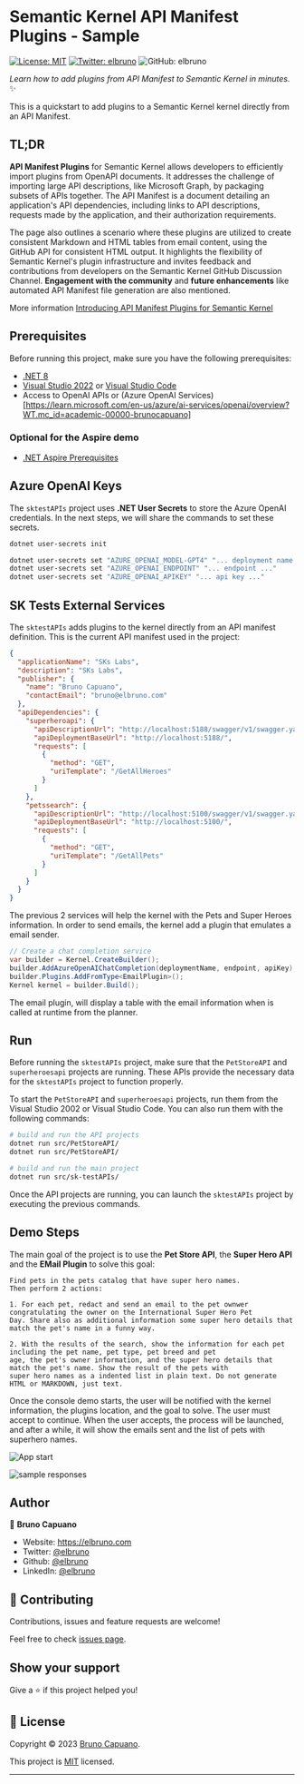 # Semantic Kernel API Manifest Plugins - Sample

[![License: MIT](https://img.shields.io/badge/License-MIT-yellow.svg)](/LICENSE)
[![Twitter: elbruno](https://img.shields.io/twitter/follow/elbruno.svg?style=social)](https://twitter.com/elbruno)
![GitHub: elbruno](https://img.shields.io/github/followers/elbruno?style=social)

_Learn how to add plugins from API Manifest to Semantic Kernel in minutes._ ✨

This is a quickstart to add plugins to a Semantic Kernel kernel directly from an API Manifest. 

## TL;DR

**API Manifest Plugins** for Semantic Kernel allows developers to efficiently import plugins from OpenAPI documents. It addresses the challenge of importing large API descriptions, like Microsoft Graph, by packaging subsets of APIs together. The API Manifest is a document detailing an application's API dependencies, including links to API descriptions, requests made by the application, and their authorization requirements.

The page also outlines a scenario where these plugins are utilized to create consistent Markdown and HTML tables from email content, using the GitHub API for consistent HTML output. It highlights the flexibility of Semantic Kernel's plugin infrastructure and invites feedback and contributions from developers on the Semantic Kernel GitHub Discussion Channel. **Engagement with the community** and **future enhancements** like automated API Manifest file generation are also mentioned.

More information [Introducing API Manifest Plugins for Semantic Kernel](https://devblogs.microsoft.com/semantic-kernel/introducing-api-manifest-plugins-for-semantic-kernel-2/?WT.mc_id=academic-00000-brunocapuano)

## Prerequisites

Before running this project, make sure you have the following prerequisites:

- [.NET 8](https://dotnet.microsoft.com/download/dotnet/8.0)
- [Visual Studio 2022](https://visualstudio.microsoft.com) or [Visual Studio Code](https://code.visualstudio.com/)
- Access to OpenAI APIs or (Azure OpenAI Services)[https://learn.microsoft.com/en-us/azure/ai-services/openai/overview?WT.mc_id=academic-00000-brunocapuano]

### Optional for the Aspire demo
- [.NET Aspire Prerequisites](https://learn.microsoft.com/en-us/dotnet/aspire/get-started/build-your-first-aspire-app?tabs=visual-studio#prerequisites)

## Azure OpenAI Keys

The `sktestAPIs` project uses **.NET User Secrets** to store the Azure OpenAI credentials. In the next steps, we will share the commands to set these secrets.

```bash
dotnet user-secrets init

dotnet user-secrets set "AZURE_OPENAI_MODEL-GPT4" "... deployment name ..."
dotnet user-secrets set "AZURE_OPENAI_ENDPOINT" "... endpoint ..."
dotnet user-secrets set "AZURE_OPENAI_APIKEY" "... api key ..."
```

## SK Tests External Services

The `sktestAPIs` adds plugins to the kernel directly from an API manifest definition. This is the current API manifest used in the project:

```json
{
  "applicationName": "SKs Labs",
  "description": "SKs Labs",
  "publisher": {
    "name": "Bruno Capuano",
    "contactEmail": "bruno@elbruno.com"
  },
  "apiDependencies": {
    "superheroapi": {
      "apiDescriptionUrl": "http://localhost:5188/swagger/v1/swagger.yaml",
      "apiDeploymentBaseUrl": "http://localhost:5188/",
      "requests": [
        {
          "method": "GET",
          "uriTemplate": "/GetAllHeroes"
        }
      ]
    },
    "petssearch": {
      "apiDescriptionUrl": "http://localhost:5100/swagger/v1/swagger.yaml",
      "apiDeploymentBaseUrl": "http://localhost:5100/",
      "requests": [
        {
          "method": "GET",
          "uriTemplate": "/GetAllPets"
        }
      ]
    }
  }
}
```
The previous 2 services will help the kernel with the Pets and Super Heroes information. In order to send emails, the kernel add a plugin that emulates a email sender.

```csharp
// Create a chat completion service
var builder = Kernel.CreateBuilder();
builder.AddAzureOpenAIChatCompletion(deploymentName, endpoint, apiKey);
builder.Plugins.AddFromType<EmailPlugin>();
Kernel kernel = builder.Build();
```

The email plugin, will display a table with the email information when is called at runtime from the planner.

## Run

Before running the `sktestAPIs` project, make sure that the `PetStoreAPI` and `superheroesapi` projects are running. These APIs provide the necessary data for the `sktestAPIs` project to function properly. 

To start the `PetStoreAPI` and `superheroesapi` projects, run them from the Visual Studio 2002 or Visual Studio Code. You can also run them with the following commands:

```bash
# build and run the API projects
dotnet run src/PetStoreAPI/
dotnet run src/PetStoreAPI/

# build and run the main project
dotnet run src/sk-testAPIs/
```

Once the API projects are running, you can launch the `sktestAPIs` project by executing the previous commands.

## Demo Steps

The main goal of the project is to use the **Pet Store API**, the **Super Hero API** and the **EMail Plugin** to solve this goal:

    Find pets in the pets catalog that have super hero names.
    Then perform 2 actions:

    1. For each pet, redact and send an email to the pet ownwer congratulating the owner on the International Super Hero Pet
    Day. Share also as additional information some super hero details that match the pet's name in a funny way.

    2. With the results of the search, show the information for each pet including the pet name, pet type, pet breed and pet
    age, the pet's owner information, and the super hero details that match the pet's name. Show the result of the pets with
    super hero names as a indented list in plain text. Do not generate HTML or MARKDOWN, just text.

Once the console demo starts, the user will be notified with the kernel information, the plugins location, and the goal to solve. The user must accept to continue. When the user accepts, the process will be launched, and after a while, it will show the emails sent and the list of pets with superhero names.

![App start](img/10appstart.png)

![sample responses](img/20responses.png)



## Author

👤 **Bruno Capuano**

* Website: https://elbruno.com
* Twitter: [@elbruno](https://twitter.com/elbruno)
* Github: [@elbruno](https://github.com/elbruno)
* LinkedIn: [@elbruno](https://linkedin.com/in/elbruno)

## 🤝 Contributing

Contributions, issues and feature requests are welcome!

Feel free to check [issues page](https://github.com/elbruno/sk-API-Manifest-Plugins/issues).

## Show your support

Give a ⭐️ if this project helped you!


## 📝 License

Copyright &copy; 2023 [Bruno Capuano](https://github.com/elbruno).

This project is [MIT](/LICENSE) licensed.

***